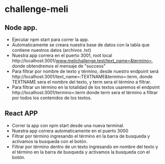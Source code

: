 # challenge-meli

## Node app.

- Ejecutar npm start para correr la app.
- Automaticamente se creara nuestra base de datos con la tabla que contiene nuestros datos (archivos .txt) 
- Nuestra app correra en el puerto 3001, root local http://localhost:3001/www.melichallenge.test/text_name=&termino=, donde obtendremos el mensaje de "success"
- Para filtrar por nombre de texto y término, desde nuestro endpoint será http://localhost:3001/text_name=:TEXTNAME&termino=:term, donde TEXTNAME sera el nombre del texto,
y term sera el término a filtrar.
- Para filtrar un término en la totalidad de los textos usaremos el endpoint http://localhost:3001/termino=:term donde term sera el término a filtrar por todos los contenidos
de los textos.

## React APP

- Correr la app con npm start desde una nueva terminal.
- Nuestra app correra automaticamente en el puerto 3000
- Filtrar por término ingresando el término en la barra de busqueda y activamos la busqueda con el botón.
- Filtrar por término dentro de un texto ingresando en nombre del texto y el término en la barra de busqueda y activamos la busqueda con el botón.
